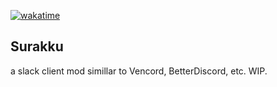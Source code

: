 [![wakatime](https://wakatime.com/badge/user/018eed1d-6093-4f51-9fca-7863b7a1ac97/project/c1c2b453-2ee2-456b-8640-6bdc5c78ef3e.svg)](https://wakatime.com/badge/user/018eed1d-6093-4f51-9fca-7863b7a1ac97/project/c1c2b453-2ee2-456b-8640-6bdc5c78ef3e)

## Surakku

a slack client mod simillar to Vencord, BetterDiscord, etc.
WIP.
